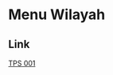 # Menu Wilayah

## Link

[TPS 001](https://github.com/gigit-pemilu/pemilu-2024-92-papua-barat/tree/main/pileg-dpr/hitung-suara/sub/92-papua-barat/sub/08-kaimana/sub/06-teluk-arguni-bawah/sub/2005-kufuriyai/sub/001-tps)

